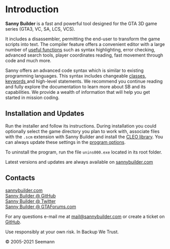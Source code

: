 # Introduction

**Sanny Builder** is a fast and powerful tool designed for the GTA 3D game series (GTA3, VC, SA, LCS, VCS).

It includes a disassembler, permitting the end-user to transform the game scripts into text. The compiler feature offers a convenient editor with a large number of [useful functions](editor/features.md) such as syntax highlighting, error checking, advanced search tools, player coordinates reading, fast movement through code and much more.

Sanny offers an advanced code syntax which is similar to existing programming languages. This syntax includes changeable [classes](coding/classes.md), [keywords ](coding/keywords.md)and high-level statements. We recommend you continue reading and fully explore the documentation to learn more about SB and its capabilities. We provide a wealth of information that will help you get started in mission coding.

## **Installation and Updates**

Run the installer and follow its instructions. During installation you could optionally select the game directory you plan to work with, associate files with the `.scm` extension with Sanny Builder and install the [CLEO library](https://cleo.li).  You can always update these settings in the [program options](editor/options/).

To uninstall the program, run the file `unins000.exe` located in its root folder.

Latest versions and updates are always available on [sannybuilder.com](https://sannybuilder.com/)

## Contacts

[sannybuilder.com](https://sannybuilder.com/)\
[Sanny Builder @ GitHub](https://github.com/sannybuilder/dev/issues)\
[Sanny Builder @ Twitter](https://twitter.com/SannyBuilderDev)\
[Sanny Builder @ GTAForums.com](http://gtaforums.com/index.php?showtopic=211077)

For any questions e-mail me at [mail@sannybuilder.com](mailto:mail@sannybuilder.com) or create a ticket on [GitHub](https://github.com/sannybuilder/dev/issues).

Use responsibly at your own risk. In Backup We Trust.

© 2005-2021 Seemann
